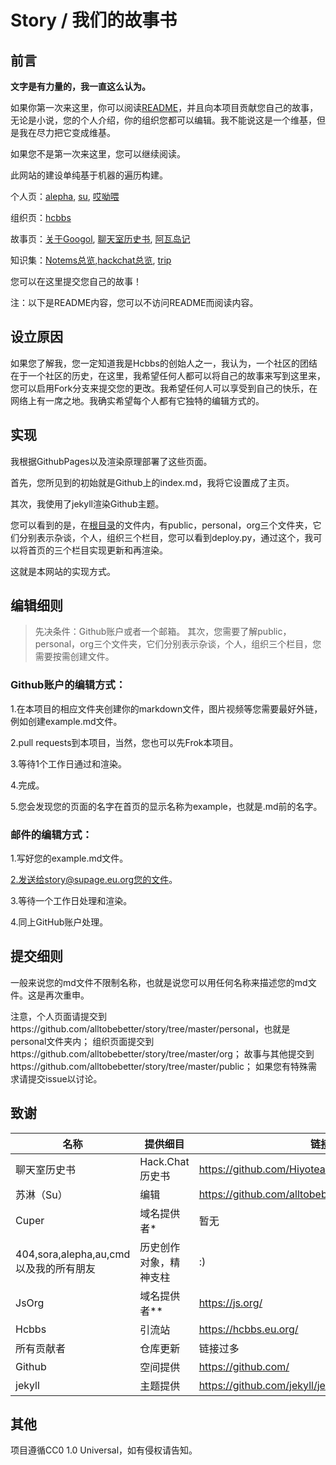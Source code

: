 # Story / 我们的故事书

## 前言

**文字是有力量的，我一直这么认为。**

如果你第一次来这里，你可以阅读[README](/README.md)，并且向本项目贡献您自己的故事，无论是小说，您的个人介绍，你的组织您都可以编辑。我不能说这是一个维基，但是我在尽力把它变成维基。

如果您不是第一次来这里，您可以继续阅读。

此网站的建设单纯基于机器的遍历构建。

个人页：[alepha](/personal/alepha), [su](/personal/su), [哎呦喂](/personal/哎呦喂)

组织页：[hcbbs](/org/hcbbs)

故事页：[关于Googol](/public/关于Googol), [聊天室历史书](/public/聊天室历史书), [阿瓦岛记](/public/阿瓦岛记)

知识集：[Notems总览](/wiki/Notems总览),[hackchat总览](/wiki/hackchat总览), [trip](/wiki/trip)

您可以在这里提交您自己的故事！

注：以下是README内容，您可以不访问README而阅读内容。

## 设立原因

如果您了解我，您一定知道我是Hcbbs的创始人之一，我认为，一个社区的团结在于一个社区的历史，在这里，我希望任何人都可以将自己的故事来写到这里来，您可以启用Fork分支来提交您的更改。我希望任何人可以享受到自己的快乐，在网络上有一席之地。我确实希望每个人都有它独特的编辑方式的。

## 实现

我根据GithubPages以及渲染原理部署了这些页面。

首先，您所见到的初始就是Github上的index.md，我将它设置成了主页。

其次，我使用了jekyll渲染Github主题。

您可以看到的是，在[根目录](https://github.com/alltobebetter/story)的文件内，有public，personal，org三个文件夹，它们分别表示杂谈，个人，组织三个栏目，您可以看到deploy.py，通过这个，我可以将首页的三个栏目实现更新和再渲染。

这就是本网站的实现方式。

## 编辑细则

> 先决条件：Github账户或者一个邮箱。
> 其次，您需要了解public，personal，org三个文件夹，它们分别表示杂谈，个人，组织三个栏目，您需要按需创建文件。

### Github账户的编辑方式：

1.在本项目的相应文件夹创建你的markdown文件，图片视频等您需要最好外链，例如创建example.md文件。

2.pull requests到本项目，当然，您也可以先Frok本项目。

3.等待1个工作日通过和渲染。

4.完成。

5.您会发现您的页面的名字在首页的显示名称为example，也就是.md前的名字。

### 邮件的编辑方式：

1.写好您的example.md文件。

2.发送给story@supage.eu.org您的文件。

3.等待一个工作日处理和渲染。

4.同上GitHub账户处理。


## 提交细则

一般来说您的md文件不限制名称，也就是说您可以用任何名称来描述您的md文件。这是再次重申。

注意，个人页面请提交到https://github.com/alltobebetter/story/tree/master/personal，也就是personal文件夹内；
组织页面提交到https://github.com/alltobebetter/story/tree/master/org；
故事与其他提交到https://github.com/alltobebetter/story/tree/master/public；
如果您有特殊需求请提交issue以讨论。

## 致谢

| 名称 | 提供细目 | 链接 |
| --- | --- | --- |
| 聊天室历史书| Hack.Chat历史书 | https://github.com/Hiyoteam/ChatroomHistoryBook |
| 苏淋（Su）| 编辑 | https://github.com/alltobebetter |
| Cuper| 域名提供者* | 暂无 |
| 404,sora,alepha,au,cmd以及我的所有朋友| 历史创作对象，精神支柱 | :) |
| JsOrg| 域名提供者** | https://js.org/ |
| Hcbbs| 引流站 | https://hcbbs.eu.org/ |
| 所有贡献者 | 仓库更新 | 链接过多 |
| Github| 空间提供 | https://github.com/ |
| jekyll| 主题提供 |https://github.com/jekyll/jekyll|

## 其他

项目遵循CC0 1.0 Universal，如有侵权请告知。
